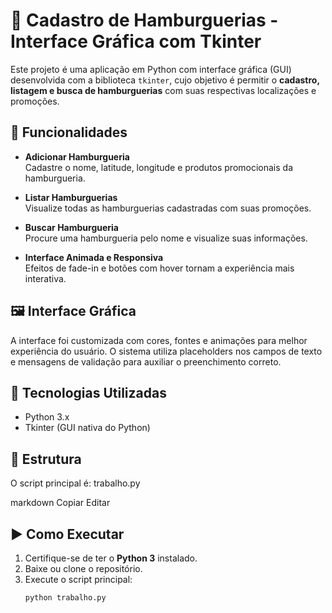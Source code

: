 # 🍔 Cadastro de Hamburguerias - Interface Gráfica com Tkinter

Este projeto é uma aplicação em Python com interface gráfica (GUI) desenvolvida com a biblioteca `tkinter`, cujo objetivo é permitir o **cadastro, listagem e busca de hamburguerias** com suas respectivas localizações e promoções.

## 🚀 Funcionalidades

- **Adicionar Hamburgueria**  
  Cadastre o nome, latitude, longitude e produtos promocionais da hamburgueria.

- **Listar Hamburguerias**  
  Visualize todas as hamburguerias cadastradas com suas promoções.

- **Buscar Hamburgueria**  
  Procure uma hamburgueria pelo nome e visualize suas informações.

- **Interface Animada e Responsiva**  
  Efeitos de fade-in e botões com hover tornam a experiência mais interativa.

## 🖼️ Interface Gráfica

A interface foi customizada com cores, fontes e animações para melhor experiência do usuário. O sistema utiliza placeholders nos campos de texto e mensagens de validação para auxiliar o preenchimento correto.

## 🧰 Tecnologias Utilizadas

- Python 3.x
- Tkinter (GUI nativa do Python)

## 📁 Estrutura

O script principal é:
trabalho.py

markdown
Copiar
Editar

## ▶️ Como Executar

1. Certifique-se de ter o **Python 3** instalado.
2. Baixe ou clone o repositório.
3. Execute o script principal:
   ```bash
   python trabalho.py

